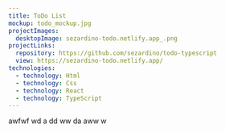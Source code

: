 ```yaml
---
title: ToDo List
mockup: todo_mockup.jpg
projectImages:
  desktopImage: sezardino-todo.netlify.app_.png
projectLinks:
  repository: https://github.com/sezardino/todo-typescript
  view: https://sezardino-todo.netlify.app/
technologies:
  - technology: Html
  - technology: Css
  - technology: React
  - technology: TypeScript
---
```

awfwf wd a dd ww da aww  w
